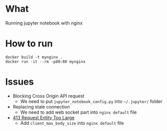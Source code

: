 # What
Running jupyter notebook with nginx 

# How to run
```
docker build -t mynginx .
docker run -it --rm -p80:80 mynginx
```

# Issues
* Blocking Cross Origin API request
    * We need to put `jupyter_notebook_config.py` into `~/.jupyter/` folder
* Replacing stale connection
    * We need to add web socket part into `nginx default` file
* [413 Request Entity Too Large](https://github.com/jupyterlab/jupyterlab/issues/4214)
    * Add `client_max_body_size` into `nginx default` file
